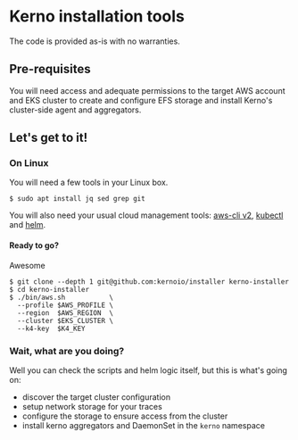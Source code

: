 # Kerno installation tools
The code is provided as-is with no warranties.

## Pre-requisites
You will need access and adequate permissions to the target AWS account and EKS cluster to create and configure EFS storage and install Kerno's cluster-side agent and aggregators.


## Let's get to it!
### On Linux
You will need a few tools in your Linux box.
```console
$ sudo apt install jq sed grep git
```

You will also need your usual cloud management tools: [aws-cli v2](https://docs.aws.amazon.com/cli/latest/userguide/getting-started-install.html), [kubectl](https://kubernetes.io/docs/tasks/tools/) and [helm](https://helm.sh/docs/intro/install/).

#### Ready to go?
Awesome
```console
$ git clone --depth 1 git@github.com:kernoio/installer kerno-installer
$ cd kerno-installer
$ ./bin/aws.sh           \
  --profile $AWS_PROFILE \
  --region  $AWS_REGION  \
  --cluster $EKS_CLUSTER \
  --k4-key  $K4_KEY      
```


### Wait, what are you doing?
Well you can check the scripts and helm logic itself, but this is what's going on:
- discover the target cluster configuration
- setup network storage for your traces
- configure the storage to ensure access from the cluster
- install kerno aggregators and DaemonSet in the `kerno` namespace